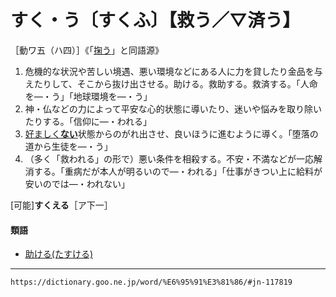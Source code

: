# すく・う〔すくふ〕【救う／▽済う】

［動ワ五（ハ四）］《「[掬う](https://dictionary.goo.ne.jp/word/%E6%8E%AC%E3%81%86/#jn-117818)」と同語源》
1. 危機的な状況や苦しい境遇、悪い環境などにある人に力を貸したり金品を与えたりして、そこから抜け出させる。助ける。救助する。救済する。「人命を―・う」「地球環境を―・う」
2. 神・仏などの力によって平安な心的状態に導いたり、迷いや悩みを取り除いたりする。「信仰に―・われる」
3. [好ましく**ない**](このましい（好ましい）)状態からのがれ出させ、良いほうに進むように導く。「堕落の道から生徒を―・う」
4. （多く「救われる」の形で）悪い条件を相殺する。不安・不満などが一応解消する。「重病だが本人が明るいので―・われる」「仕事がきつい上に給料が安いのでは―・われない」
    

\[可能\]**すくえる**［ア下一］

#### 類語

-   [助ける(たすける)](https://dictionary.goo.ne.jp/word/%E5%8A%A9%E3%81%91%E3%82%8B_%28%E3%81%9F%E3%81%99%E3%81%91%E3%82%8B%29/#jn-136593)

---
`https://dictionary.goo.ne.jp/word/%E6%95%91%E3%81%86/#jn-117819`